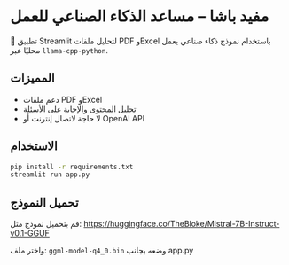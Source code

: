 # مفيد باشا – مساعد الذكاء الصناعي للعمل

🤖 تطبيق Streamlit لتحليل ملفات PDF وExcel باستخدام نموذج ذكاء صناعي يعمل محليًا عبر `llama-cpp-python`.

## المميزات
- دعم ملفات PDF وExcel
- تحليل المحتوى والإجابة على الأسئلة
- لا حاجة لاتصال إنترنت أو OpenAI API

## الاستخدام

```bash
pip install -r requirements.txt
streamlit run app.py
```

## تحميل النموذج
قم بتحميل نموذج مثل:
https://huggingface.co/TheBloke/Mistral-7B-Instruct-v0.1-GGUF

واختر ملف: `ggml-model-q4_0.bin` وضعه بجانب app.py
